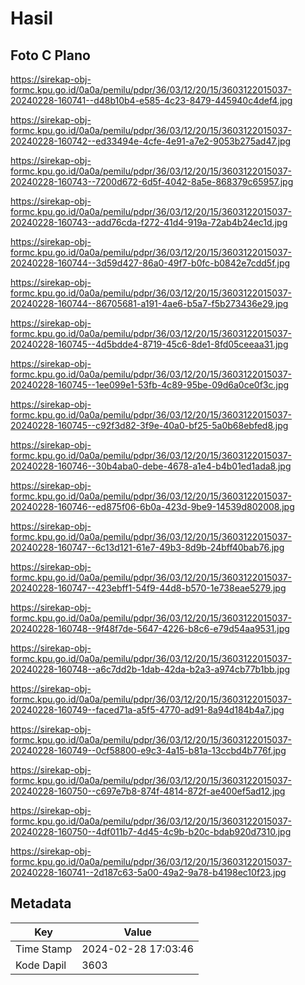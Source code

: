 # Hasil

## Foto C Plano

https://sirekap-obj-formc.kpu.go.id/0a0a/pemilu/pdpr/36/03/12/20/15/3603122015037-20240228-160741--d48b10b4-e585-4c23-8479-445940c4def4.jpg

https://sirekap-obj-formc.kpu.go.id/0a0a/pemilu/pdpr/36/03/12/20/15/3603122015037-20240228-160742--ed33494e-4cfe-4e91-a7e2-9053b275ad47.jpg

https://sirekap-obj-formc.kpu.go.id/0a0a/pemilu/pdpr/36/03/12/20/15/3603122015037-20240228-160743--7200d672-6d5f-4042-8a5e-868379c65957.jpg

https://sirekap-obj-formc.kpu.go.id/0a0a/pemilu/pdpr/36/03/12/20/15/3603122015037-20240228-160743--add76cda-f272-41d4-919a-72ab4b24ec1d.jpg

https://sirekap-obj-formc.kpu.go.id/0a0a/pemilu/pdpr/36/03/12/20/15/3603122015037-20240228-160744--3d59d427-86a0-49f7-b0fc-b0842e7cdd5f.jpg

https://sirekap-obj-formc.kpu.go.id/0a0a/pemilu/pdpr/36/03/12/20/15/3603122015037-20240228-160744--86705681-a191-4ae6-b5a7-f5b273436e29.jpg

https://sirekap-obj-formc.kpu.go.id/0a0a/pemilu/pdpr/36/03/12/20/15/3603122015037-20240228-160745--4d5bdde4-8719-45c6-8de1-8fd05ceeaa31.jpg

https://sirekap-obj-formc.kpu.go.id/0a0a/pemilu/pdpr/36/03/12/20/15/3603122015037-20240228-160745--1ee099e1-53fb-4c89-95be-09d6a0ce0f3c.jpg

https://sirekap-obj-formc.kpu.go.id/0a0a/pemilu/pdpr/36/03/12/20/15/3603122015037-20240228-160745--c92f3d82-3f9e-40a0-bf25-5a0b68ebfed8.jpg

https://sirekap-obj-formc.kpu.go.id/0a0a/pemilu/pdpr/36/03/12/20/15/3603122015037-20240228-160746--30b4aba0-debe-4678-a1e4-b4b01ed1ada8.jpg

https://sirekap-obj-formc.kpu.go.id/0a0a/pemilu/pdpr/36/03/12/20/15/3603122015037-20240228-160746--ed875f06-6b0a-423d-9be9-14539d802008.jpg

https://sirekap-obj-formc.kpu.go.id/0a0a/pemilu/pdpr/36/03/12/20/15/3603122015037-20240228-160747--6c13d121-61e7-49b3-8d9b-24bff40bab76.jpg

https://sirekap-obj-formc.kpu.go.id/0a0a/pemilu/pdpr/36/03/12/20/15/3603122015037-20240228-160747--423ebff1-54f9-44d8-b570-1e738eae5279.jpg

https://sirekap-obj-formc.kpu.go.id/0a0a/pemilu/pdpr/36/03/12/20/15/3603122015037-20240228-160748--9f48f7de-5647-4226-b8c6-e79d54aa9531.jpg

https://sirekap-obj-formc.kpu.go.id/0a0a/pemilu/pdpr/36/03/12/20/15/3603122015037-20240228-160748--a6c7dd2b-1dab-42da-b2a3-a974cb77b1bb.jpg

https://sirekap-obj-formc.kpu.go.id/0a0a/pemilu/pdpr/36/03/12/20/15/3603122015037-20240228-160749--faced71a-a5f5-4770-ad91-8a94d184b4a7.jpg

https://sirekap-obj-formc.kpu.go.id/0a0a/pemilu/pdpr/36/03/12/20/15/3603122015037-20240228-160749--0cf58800-e9c3-4a15-b81a-13ccbd4b776f.jpg

https://sirekap-obj-formc.kpu.go.id/0a0a/pemilu/pdpr/36/03/12/20/15/3603122015037-20240228-160750--c697e7b8-874f-4814-872f-ae400ef5ad12.jpg

https://sirekap-obj-formc.kpu.go.id/0a0a/pemilu/pdpr/36/03/12/20/15/3603122015037-20240228-160750--4df011b7-4d45-4c9b-b20c-bdab920d7310.jpg

https://sirekap-obj-formc.kpu.go.id/0a0a/pemilu/pdpr/36/03/12/20/15/3603122015037-20240228-160741--2d187c63-5a00-49a2-9a78-b4198ec10f23.jpg


## Metadata

| Key        | Value               |
| ---------- | ------------------- |
| Time Stamp | 2024-02-28 17:03:46 |
| Kode Dapil | 3603                |



